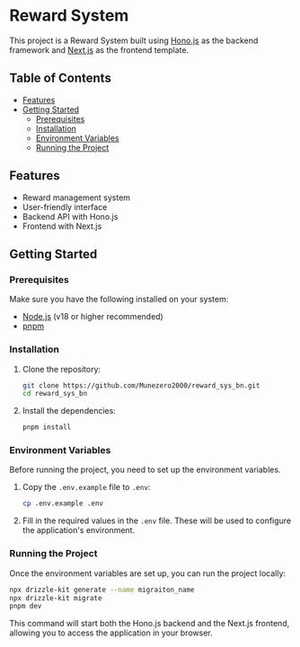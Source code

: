 # Reward System

This project is a Reward System built using [Hono.js](https://hono.dev/) as the backend framework and [Next.js](https://nextjs.org/) as the frontend template.

## Table of Contents

- [Features](#features)
- [Getting Started](#getting-started)
  - [Prerequisites](#prerequisites)
  - [Installation](#installation)
  - [Environment Variables](#environment-variables)
  - [Running the Project](#running-the-project)

## Features

- Reward management system
- User-friendly interface
- Backend API with Hono.js
- Frontend with Next.js

## Getting Started

### Prerequisites

Make sure you have the following installed on your system:

- [Node.js](https://nodejs.org/) (v18 or higher recommended)
- [pnpm](https://pnpm.io/)

### Installation

1. Clone the repository:

   ```bash
   git clone https://github.com/Munezero2000/reward_sys_bn.git
   cd reward_sys_bn
   ```

2. Install the dependencies:

   ```bash
   pnpm install
   ```

### Environment Variables

Before running the project, you need to set up the environment variables.

1. Copy the `.env.example` file to `.env`:

   ```bash
   cp .env.example .env
   ```

2. Fill in the required values in the `.env` file. These will be used to configure the application's environment.

### Running the Project

Once the environment variables are set up, you can run the project locally:

```bash
npx drizzle-kit generate --name migraiton_name
npx drizzle-kit migrate
pnpm dev
```

This command will start both the Hono.js backend and the Next.js frontend, allowing you to access the application in your browser.
